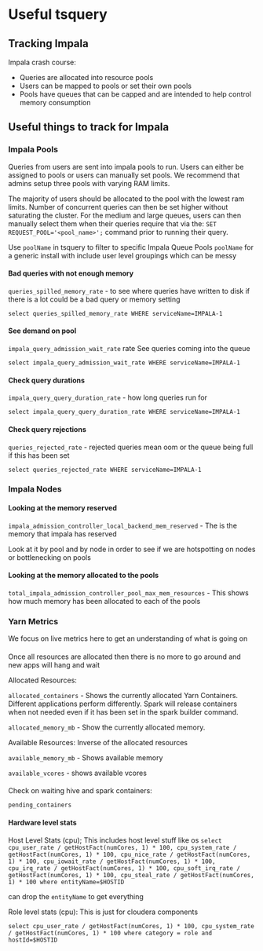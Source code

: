 # Useful tsquery

## Tracking Impala

Impala crash course:
- Queries are allocated into resource pools
- Users can be mapped to pools or set their own pools
- Pools have queues that can be capped and are intended to help control memory consumption

## Useful things to track for Impala

### Impala Pools

Queries from users are sent into impala pools to run.
Users can either be assigned to pools or users can manually set pools.
We recommend that admins setup three pools with varying RAM limits.

The majority of users should be allocated to the pool with the lowest ram limits.
Number of concurrent queries can then be set higher without saturating the cluster.
For the medium and large queues, users can then manually select them when their queries require that via the: `SET REQUEST_POOL='<pool_name>';` command prior to running their query. 

Use `poolName` in tsquery to filter to specific Impala Queue Pools
`poolName` for a generic install with include user level groupings which can be messy

#### Bad queries with not enough memory
`queries_spilled_memory_rate` - to see where queries have written to disk if there is a lot could be a bad query or memory setting

```
select queries_spilled_memory_rate WHERE serviceName=IMPALA-1
```

#### See demand on pool
`impala_query_admission_wait_rate` rate
See queries coming into the queue

```
select impala_query_admission_wait_rate WHERE serviceName=IMPALA-1
```

#### Check query durations
`impala_query_query_duration_rate` - how long queries run for

```
select impala_query_query_duration_rate WHERE serviceName=IMPALA-1
```

#### Check query rejections
`queries_rejected_rate` - rejected queries mean oom or the queue being full if this has been set

```
select queries_rejected_rate WHERE serviceName=IMPALA-1
```

### Impala Nodes

#### Looking at the memory reserved
`impala_admission_controller_local_backend_mem_reserved` - The is the memory that impala has reserved

Look at it by pool and by node in order to see if we are hotspotting on nodes or bottlenecking on pools

#### Looking at the memory allocated to the pools
`total_impala_admission_controller_pool_max_mem_resources` - This shows how much memory has been allocated to each of the pools

### Yarn Metrics

We focus on live metrics here to get an understanding of what is going on
####
Once all resources are allocated then there is no more to go around and new apps will hang and wait

Allocated Resources:

`allocated_containers` - Shows the currently allocated Yarn Containers. Different applications perform differently.
Spark will release containers when not needed even if it has been set in the spark builder command. 

`allocated_memory_mb` - Show the currently allocated memory.


Available Resources:
Inverse of the allocated resources

`available_memory_mb` - Shows available memory

`available_vcores` - shows available vcores

####

Check on waiting hive and spark containers:

`pending_containers`


#### Hardware level stats

Host Level Stats (cpu);
This includes host level stuff like os
`select cpu_user_rate / getHostFact(numCores, 1) * 100, cpu_system_rate / getHostFact(numCores, 1) * 100, cpu_nice_rate / getHostFact(numCores, 1) * 100, cpu_iowait_rate / getHostFact(numCores, 1) * 100, cpu_irq_rate / getHostFact(numCores, 1) * 100, cpu_soft_irq_rate / getHostFact(numCores, 1) * 100, cpu_steal_rate / getHostFact(numCores, 1) * 100 where entityName=$HOSTID`

can drop the `entityName`  to get everything

Role level stats (cpu):
This is just for cloudera components

`select cpu_user_rate / getHostFact(numCores, 1) * 100, cpu_system_rate / getHostFact(numCores, 1) * 100 where category = role and hostId=$HOSTID`
